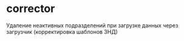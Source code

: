 # corrector
Удаление неактивных подразделений при загрузке данных через загрузчик (корректировка шаблонов ЗНД)
